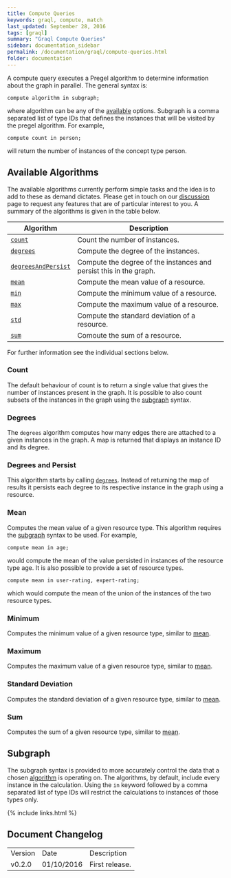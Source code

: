 ```yaml
---
title: Compute Queries
keywords: graql, compute, match
last_updated: September 28, 2016
tags: [graql]
summary: "Graql Compute Queries"
sidebar: documentation_sidebar
permalink: /documentation/graql/compute-queries.html
folder: documentation
---
```


A compute query executes a Pregel algorithm to determine information about the graph in parallel. The general syntax is:

```
compute algorithm in subgraph;
```

where algorithm can be any of the [available](#available-algorithms) options. Subgraph is a comma separated list of
type IDs that defines the instances that will be visited by the pregel algorithm. For example,

```
compute count in person;
```

will return the number of instances of the concept type person.

## Available Algorithms

The available algorithms currently perform simple tasks and the idea is to add to these as demand dictates. Please get
in touch on our [discussion](https://discuss.mindmaps.io/) page to request any features that are of particular interest
to you. A summary of the algorithms is given in the table below.

| Algorithm | Description                                   |
| ----------- | --------------------------------------------- |
| [`count`](#count)     | Count the number of instances.                        |
| [`degrees`](#degrees)       | Compute the degree of the instances.                           |
| [`degreesAndPersist`](#degrees-and-persist)    | Compute the degree of the instances and persist this in the graph. |
| [`mean`](#mean)    | Compute the mean value of a resource.                           |
| [`min`](#minimum)    | Compute the minimum value of a resource. |
| [`max`](#maximum)    | Compute the maximum value of a resource. |
| [`std`](#standard-deviation)    | Compute the standard deviation of a resource. |
| [`sum`](#sum)    | Comoute the sum of a resource. |

For further information see the individual sections below.

### Count

The default behaviour of count is to return a single value that gives the number of instances present in the graph. It
is possible to also count subsets of the instances in the graph using the [subgraph](#subgraph) syntax.

### Degrees

The `degrees` algorithm computes how many edges there are attached to a given instances in the graph. A map is returned
that displays an instance ID and its degree.

### Degrees and Persist

This algorithm starts by calling [`degrees`](#degrees). Instead of returning the map of results it persists each degree
to its respective instance in the graph using a resource.

### Mean

Computes the mean value of a given resource type. This algorithm requires the [subgraph](#subgraph) syntax to be used.
For example,

```
compute mean in age;
```

would compute the mean of the value persisted in instances of the resource type age. It is also possible to provide a
set of resource types.

```
compute mean in user-rating, expert-rating;
```

which would compute the mean of the union of the instances of the two resource types.

### Minimum

Computes the minimum value of a given resource type, similar to [mean](#mean).

### Maximum

Computes the maximum value of a given resource type, similar to [mean](#mean).

### Standard Deviation

Computes the standard deviation of a given resource type, similar to [mean](#mean).

### Sum

Computes the sum of a given resource type, similar to [mean](#mean).

## Subgraph

The subgraph syntax is provided to more accurately control the data that a chosen [algorithm](#available-algorithms) is
operating on. The algorithms, by default, include every instance in the calculation. Using the `in` keyword followed by
a comma separated list of type IDs will restrict the calculations to instances of those types only.

{% include links.html %}

## Document Changelog  


<table>
    <tr>
        <td>Version</td>
        <td>Date</td>
        <td>Description</td>        
    </tr>
        <tr>
        <td>v0.2.0</td>
        <td>01/10/2016</td>
        <td>First release.</td>        
    </tr>

</table>
